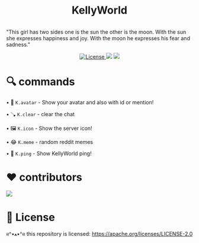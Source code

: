 <h1 align="center">KellyWorld</h1>

<p align="center">
<a><img alt="" src="https://raw.githubusercontent.com/sebastianjnuwu/KellyWorld/main/public/KellyWorld.png"/></a></p>

"This girl has two sides one is the sun the other is the moon. With the sun she expresses happiness and joy. With the moon he expresses his fear and sadness."

<p align="center">
<a href="https://opensource.org/licenses/Apache-2.0"><img alt="License" src="https://img.shields.io/badge/License-Apache%202.0-blue.svg"/>
</a>
<a href="https://www.codacy.com/gh/sebastianjnuwu/KellyWorld/dashboard?utm_source=github.com&amp;utm_medium=referral&amp;utm_content=sebastianjnuwu/KellyWorld&amp;utm_campaign=Badge_Grade"><img src="https://app.codacy.com/project/badge/Grade/faf1a272f7af48dcb2177c1d93bf436b"/></a>
<a href="https://discord.gg/NDzFeDp8YE"><img src="https://discordapp.com/api/guilds/893997835412971570/widget.png">
</a>
</p>

# 🔍 commands 

   •  📸 `K.avatar` - Show your avatar and also with id or mention!
   
   •  🪠 `K.clear` - clear the chat 
   
   •  🖼️ `K.icon` - Show the server icon!
   
   •  😂 `K.meme` - random reddit memes
   
   •  🏓 `K.ping` - Show KellyWorld ping!
   

<h1> ❤️ contributors </h1>

![](https://contrib.rocks/image?repo=sebastianjnuwu/KellyWorld)

<h1> 📃 License </h1>

ฅ^•ﻌ•^ฅ this repository is licensed: https://apache.org/licenses/LICENSE-2.0
